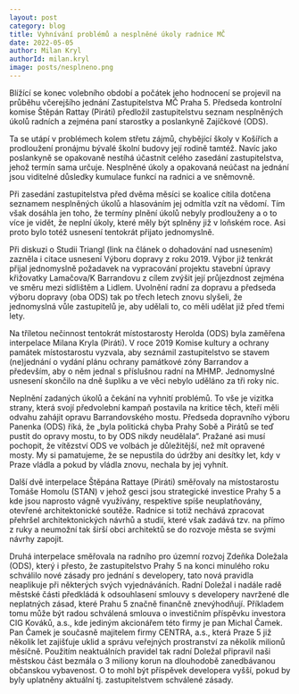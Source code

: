 ```yaml
---
layout: post
category: blog
title: Vyhnívání problémů a nesplněné úkoly radnice MČ
date: 2022-05-05
author: Milan Kryl
authorId: milan.kryl
image: posts/nesplneno.png
---
```


Blížící se konec volebního období a počátek jeho hodnocení se projevil na průběhu včerejšího jednání Zastupitelstva MČ Praha 5. Předseda kontrolní komise Štěpán Rattay (Piráti) předložil zastupitelstvu seznam nesplněných úkolů radních a zejména paní starostky a poslankyně Zajíčkové (ODS).  


Ta se utápí v problémech kolem střetu zájmů, chybějící školy v Košířích a prodloužení pronájmu bývalé školní budovy její rodině tamtéž. Navíc jako poslankyně se opakovaně nestíhá účastnit celého zasedání zastupitelstva, jehož termín sama určuje. Nesplněné úkoly a opakovaná neúčast na jednání jsou viditelné důsledky kumulace funkcí na radnici a ve sněmovně. 


Při zasedání zastupitelstva před dvěma měsíci se koalice cítila dotčena seznamem nesplněných úkolů a hlasováním jej odmítla vzít na vědomí. Tím však dosáhla jen toho, že termíny plnění úkolů nebyly prodlouženy a o to více je vidět, že neplní úkoly, které měly být splněny již v loňském roce. Asi proto bylo totéž usnesení tentokrát přijato jednomyslně.


Při diskuzi o Studii Triangl (link na článek o dohadování nad usnesením) zazněla i citace usnesení Výboru dopravy z roku 2019. Výbor již tenkrát přijal jednomyslně požadavek na vypracování projektu stavební úpravy křižovatky Lamačova/K Barrandovu z cílem zvýšit její průjezdnost zejména ve směru mezi sídlištěm a Lidlem. Uvolnění radní za dopravu a předseda výboru dopravy (oba ODS) tak po třech letech znovu slyšeli, že jednomyslná vůle zastupitelů je, aby udělali to, co měli udělat již před třemi lety. 


Na tříletou nečinnost tentokrát místostarosty Herolda (ODS) byla zaměřena interpelace Milana Kryla (Piráti). V roce 2019 Komise kultury a ochrany památek místostarostu vyzvala, aby seznámil zastupitelstvo se stavem (ne)jednání o vydání plánu ochrany památkové zóny Barrandov a především, aby o něm jednal s příslušnou radní na MHMP. Jednomyslné usnesení skončilo na dně šuplíku a ve věci nebylo uděláno za tři roky nic.


Neplnění zadaných úkolů a čekání na vyhnití problémů. To vše je vizitka strany, která svojí předvolební kampaň postavila na kritice těch, kteří měli odvahu zahájit opravu Barrandovského mostu. Předseda dopravního výboru Panenka (ODS) říká, že „byla politická chyba Prahy Sobě a Pirátů se teď pustit do opravy mostu, to by ODS nikdy neudělala“. Pražané asi musí pochopit, že vítězství ODS ve volbách je důležitější, než mít opravené mosty. My si pamatujeme, že se nepustila do údržby ani desítky let, kdy v Praze vládla a pokud by vládla znovu, nechala by jej vyhnít.


Další dvě interpelace Štěpána Rattaye (Piráti) směřovaly na místostarostu Tomáše Homolu (STAN) v jehož gesci jsou strategické investice Prahy 5 a kde jsou naprosto vágně využívány, respektive spíše neuplatňovány, otevřené architektonické soutěže. Radnice si totiž nechává zpracovat přehršel architektonických návrhů a studií, které však zadává tzv. na přímo z ruky a neumožní tak širší obci architektů se do rozvoje města se svými návrhy zapojit.


Druhá interpelace směřovala na radního pro územní rozvoj Zdeňka Doležala (ODS), který i přesto, že zastupitelstvo Prahy 5 na konci minulého roku schválilo nové zásady pro jednání s developery, tato nová pravidla neaplikuje při některých svých vyjednáváních. Radní Doležal i nadále radě městské části předkládá k odsouhlasení smlouvy s developery navržené dle neplatných zásad, které Prahu 5 značně finančně znevýhodňují. Příkladem tomu může být radou schválená smlouva o investičním příspěvku investora CIG Kováků, a.s., kde jediným akcionářem této firmy je pan Michal Čamek. Pan Čamek je současně majitelem firmy CENTRA, a.s., která Praze 5 již několik let zajišťuje uklid a správu veřejných prostranství za několik milionů měsíčně. Použitím neaktuálních pravidel tak radní Doležal připravil naši městskou část bezmála o 3 miliony korun na dlouhodobě zanedbávanou občanskou vybavenost. O to mohl být příspěvek developera vyšší, pokud by byly uplatněny aktuální tj. zastupitelstvem schválené zásady.

